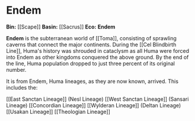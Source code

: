 <!-- wiki-header-section:start -->
# Endem

**Bin:** [[Scape]]
**Basin:** [[Sacrus]]
**Eco:** **Endem**

**Endem** is the subterranean world of [[Toma]], consisting of sprawling caverns that connect the major continents. During the [[Cel Blindbirth Line]], Huma's history was shrouded in cataclysm as all Huma were forced into Endem as other kingdoms conquered the above ground. By the end of the line, Huma population dropped to just three percent of its original number.

It is from Endem, Huma lineages, as they are now known, arrived. This includes the:

[[East Sanctan Lineage]] (Nesl Lineage)
[[West Sanctan Lineage]] (Sansari Lineage)
[[Concordian Lineage]]
[[Wylderan Lineage]] (Deltan Lineage)
[[Usakan Lineage]]
[[Theologian Lineage]]
